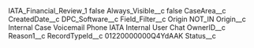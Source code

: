 <?xml version="1.0" encoding="UTF-8"?>
<CustomMetadata xmlns="http://soap.sforce.com/2006/04/metadata" xmlns:xsi="http://www.w3.org/2001/XMLSchema-instance" xmlns:xsd="http://www.w3.org/2001/XMLSchema">
    <label>IATA_Financial_Review_1</label>
    <protected>false</protected>
    <values>
        <field>Always_Visible__c</field>
        <value xsi:type="xsd:boolean">false</value>
    </values>
    <values>
        <field>CaseArea__c</field>
        <value xsi:nil="true"/>
    </values>
    <values>
        <field>CreatedDate__c</field>
        <value xsi:nil="true"/>
    </values>
    <values>
        <field>DPC_Software__c</field>
        <value xsi:nil="true"/>
    </values>
    <values>
        <field>Field_Filter__c</field>
        <value xsi:type="xsd:string">Origin NOT_IN</value>
    </values>
    <values>
        <field>Origin__c</field>
        <value xsi:type="xsd:string">Internal Case 
Voicemail 
Phone 
IATA Internal User
Chat</value>
    </values>
    <values>
        <field>OwnerID__c</field>
        <value xsi:nil="true"/>
    </values>
    <values>
        <field>Reason1__c</field>
        <value xsi:nil="true"/>
    </values>
    <values>
        <field>RecordTypeId__c</field>
        <value xsi:type="xsd:string">01220000000Q4YdAAK</value>
    </values>
    <values>
        <field>Status__c</field>
        <value xsi:nil="true"/>
    </values>
</CustomMetadata>

